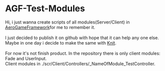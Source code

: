 # AGF-Test-Modules
Hi, i just wanna create scripts of all modules(Server/Client) in [AeroGameFramework](https://github.com/Sleitnick/AeroGameFramework)for me to remember it.
<br /><br />
I just decided to publish it on github with hope that it can help any one else. Maybe in one day i decide to make the same with [Knit](https://github.com/Sleitnick/Knit).
<br /><br />
For now it's not finish product. In the repository there is only client modules: Fade and UserInput.
<br />
Client modules in ./scr/Client/Controllers/_NameOfModule_TestController.